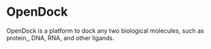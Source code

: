 # OpenDock
OpenDock is a platform to dock any two biological molecules, such as protein,, DNA, RNA, and other ligands.
